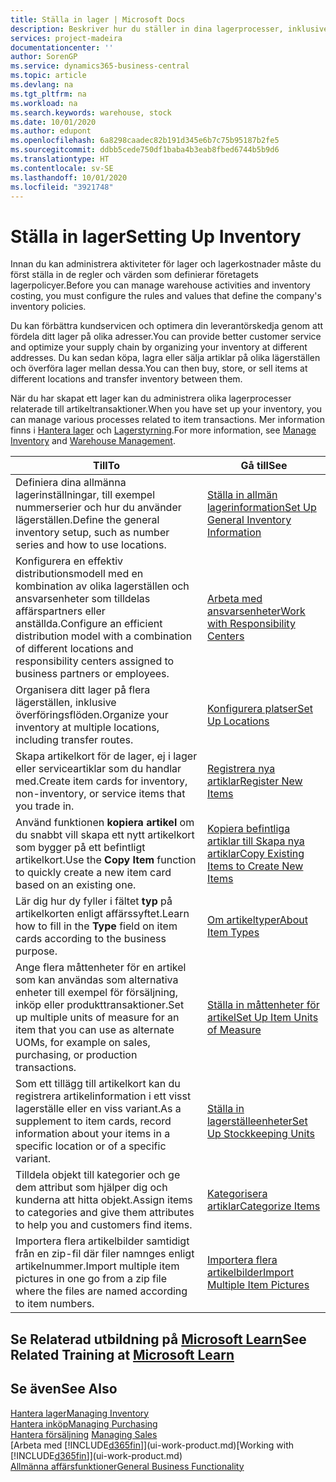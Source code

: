 ```yaml
---
title: Ställa in lager | Microsoft Docs
description: Beskriver hur du ställer in dina lagerprocesser, inklusive överföringsflöden och lagerställen som t.ex. distributionslager.
services: project-madeira
documentationcenter: ''
author: SorenGP
ms.service: dynamics365-business-central
ms.topic: article
ms.devlang: na
ms.tgt_pltfrm: na
ms.workload: na
ms.search.keywords: warehouse, stock
ms.date: 10/01/2020
ms.author: edupont
ms.openlocfilehash: 6a8298caadec82b191d345e6b7c75b95187b2fe5
ms.sourcegitcommit: ddbb5cede750df1baba4b3eab8fbed6744b5b9d6
ms.translationtype: HT
ms.contentlocale: sv-SE
ms.lasthandoff: 10/01/2020
ms.locfileid: "3921748"
---
```

# <a name="setting-up-inventory"></a><span data-ttu-id="d874a-103">Ställa in lager</span><span class="sxs-lookup"><span data-stu-id="d874a-103">Setting Up Inventory</span></span>
<span data-ttu-id="d874a-104">Innan du kan administrera aktiviteter för lager och lagerkostnader måste du först ställa in de regler och värden som definierar företagets lagerpolicyer.</span><span class="sxs-lookup"><span data-stu-id="d874a-104">Before you can manage warehouse activities and inventory costing, you must configure the rules and values that define the company's inventory policies.</span></span>

<span data-ttu-id="d874a-105">Du kan förbättra kundservicen och optimera din leverantörskedja genom att fördela ditt lager på olika adresser.</span><span class="sxs-lookup"><span data-stu-id="d874a-105">You can provide better customer service and optimize your supply chain by organizing your inventory at different addresses.</span></span> <span data-ttu-id="d874a-106">Du kan sedan köpa, lagra eller sälja artiklar på olika lägerställen och överföra lager mellan dessa.</span><span class="sxs-lookup"><span data-stu-id="d874a-106">You can then buy, store, or sell items at different locations and transfer inventory between them.</span></span>

<span data-ttu-id="d874a-107">När du har skapat ett lager kan du administrera olika lagerprocesser relaterade till artikeltransaktioner.</span><span class="sxs-lookup"><span data-stu-id="d874a-107">When you have set up your inventory, you can manage various processes related to item transactions.</span></span> <span data-ttu-id="d874a-108">Mer information finns i [Hantera lager](inventory-manage-inventory.md) och [Lagerstyrning](warehouse-manage-warehouse.md).</span><span class="sxs-lookup"><span data-stu-id="d874a-108">For more information, see [Manage Inventory](inventory-manage-inventory.md) and [Warehouse Management](warehouse-manage-warehouse.md).</span></span>

| <span data-ttu-id="d874a-109">Till</span><span class="sxs-lookup"><span data-stu-id="d874a-109">To</span></span> | <span data-ttu-id="d874a-110">Gå till</span><span class="sxs-lookup"><span data-stu-id="d874a-110">See</span></span> |
| --- | --- |
| <span data-ttu-id="d874a-111">Definiera dina allmänna lagerinställningar, till exempel nummerserier och hur du använder lägerställen.</span><span class="sxs-lookup"><span data-stu-id="d874a-111">Define the general inventory setup, such as number series and how to use locations.</span></span> |[<span data-ttu-id="d874a-112">Ställa in allmän lagerinformation</span><span class="sxs-lookup"><span data-stu-id="d874a-112">Set Up General Inventory Information</span></span>](inventory-how-setup-general.md) |
|<span data-ttu-id="d874a-113">Konfigurera en effektiv distributionsmodell med en kombination av olika lagerställen och ansvarsenheter som tilldelas affärspartners eller anställda.</span><span class="sxs-lookup"><span data-stu-id="d874a-113">Configure an efficient distribution model with a combination of different locations and responsibility centers assigned to business partners or employees.</span></span>|[<span data-ttu-id="d874a-114">Arbeta med ansvarsenheter</span><span class="sxs-lookup"><span data-stu-id="d874a-114">Work with Responsibility Centers</span></span>](inventory-responsibility-centers.md)|
| <span data-ttu-id="d874a-115">Organisera ditt lager på flera lägerställen, inklusive överföringsflöden.</span><span class="sxs-lookup"><span data-stu-id="d874a-115">Organize your inventory at multiple locations, including transfer routes.</span></span> |[<span data-ttu-id="d874a-116">Konfigurera platser</span><span class="sxs-lookup"><span data-stu-id="d874a-116">Set Up Locations</span></span>](inventory-how-register-new-items.md) |
| <span data-ttu-id="d874a-117">Skapa artikelkort för de lager, ej i lager eller serviceartiklar som du handlar med.</span><span class="sxs-lookup"><span data-stu-id="d874a-117">Create item cards for inventory, non-inventory, or service items that you trade in.</span></span> |[<span data-ttu-id="d874a-118">Registrera nya artiklar</span><span class="sxs-lookup"><span data-stu-id="d874a-118">Register New Items</span></span>](inventory-how-register-new-items.md) |
|<span data-ttu-id="d874a-119">Använd funktionen **kopiera artikel** om du snabbt vill skapa ett nytt artikelkort som bygger på ett befintligt artikelkort.</span><span class="sxs-lookup"><span data-stu-id="d874a-119">Use the **Copy Item** function to quickly create a new item card based on an existing one.</span></span>|[<span data-ttu-id="d874a-120">Kopiera befintliga artiklar till Skapa nya artiklar</span><span class="sxs-lookup"><span data-stu-id="d874a-120">Copy Existing Items to Create New Items</span></span>](inventory-how-copy-items.md)|
|<span data-ttu-id="d874a-121">Lär dig hur dy fyller i fältet **typ** på artikelkorten enligt affärssyftet.</span><span class="sxs-lookup"><span data-stu-id="d874a-121">Learn how to fill in the **Type** field on item cards according to the business purpose.</span></span>|[<span data-ttu-id="d874a-122">Om artikeltyper</span><span class="sxs-lookup"><span data-stu-id="d874a-122">About Item Types</span></span>](inventory-about-item-types.md)|
|<span data-ttu-id="d874a-123">Ange flera måttenheter för en artikel som kan användas som alternativa enheter till exempel för försäljning, inköp eller produkttransaktioner.</span><span class="sxs-lookup"><span data-stu-id="d874a-123">Set up multiple units of measure for an item that you can use as alternate UOMs, for example on sales, purchasing, or production transactions.</span></span>|[<span data-ttu-id="d874a-124">Ställa in måttenheter för artikel</span><span class="sxs-lookup"><span data-stu-id="d874a-124">Set Up Item Units of Measure</span></span>](inventory-how-setup-units-of-measure.md)|
|<span data-ttu-id="d874a-125">Som ett tillägg till artikelkort kan du registrera artikelinformation i ett visst lagerställe eller en viss variant.</span><span class="sxs-lookup"><span data-stu-id="d874a-125">As a supplement to item cards, record information about your items in a specific location or of a specific variant.</span></span>|[<span data-ttu-id="d874a-126">Ställa in lagerställeenheter</span><span class="sxs-lookup"><span data-stu-id="d874a-126">Set Up Stockkeeping Units</span></span>](inventory-how-to-set-up-stockkeeping-units.md)|
| <span data-ttu-id="d874a-127">Tilldela objekt till kategorier och ge dem attribut som hjälper dig och kunderna att hitta objekt.</span><span class="sxs-lookup"><span data-stu-id="d874a-127">Assign items to categories and give them attributes to help you and customers find items.</span></span> |[<span data-ttu-id="d874a-128">Kategorisera artiklar</span><span class="sxs-lookup"><span data-stu-id="d874a-128">Categorize Items</span></span>](inventory-how-categorize-items.md) |
|<span data-ttu-id="d874a-129">Importera flera artikelbilder samtidigt från en zip-fil där filer namnges enligt artikelnummer.</span><span class="sxs-lookup"><span data-stu-id="d874a-129">Import multiple item pictures in one go from a zip file where the files are named according to item numbers.</span></span>|[<span data-ttu-id="d874a-130">Importera flera artikelbilder</span><span class="sxs-lookup"><span data-stu-id="d874a-130">Import Multiple Item Pictures</span></span>](inventory-how-import-item-pictures.md)|

## <a name="see-related-training-at-microsoft-learn"></a><span data-ttu-id="d874a-131">Se Relaterad utbildning på [Microsoft Learn](/learn/modules/trade-get-started-dynamics-365-business-central/)</span><span class="sxs-lookup"><span data-stu-id="d874a-131">See Related Training at [Microsoft Learn](/learn/modules/trade-get-started-dynamics-365-business-central/)</span></span>

## <a name="see-also"></a><span data-ttu-id="d874a-132">Se även</span><span class="sxs-lookup"><span data-stu-id="d874a-132">See Also</span></span>
[<span data-ttu-id="d874a-133">Hantera lager</span><span class="sxs-lookup"><span data-stu-id="d874a-133">Managing Inventory</span></span>](inventory-manage-inventory.md)  
[<span data-ttu-id="d874a-134">Hantera inköp</span><span class="sxs-lookup"><span data-stu-id="d874a-134">Managing Purchasing</span></span>](purchasing-manage-purchasing.md)  
<span data-ttu-id="d874a-135">[Hantera försäljning](sales-manage-sales.md)  </span><span class="sxs-lookup"><span data-stu-id="d874a-135">[Managing Sales](sales-manage-sales.md)  </span></span>  
<span data-ttu-id="d874a-136">[Arbeta med [!INCLUDE[d365fin](includes/d365fin_md.md)]](ui-work-product.md)</span><span class="sxs-lookup"><span data-stu-id="d874a-136">[Working with [!INCLUDE[d365fin](includes/d365fin_md.md)]](ui-work-product.md)</span></span>  
[<span data-ttu-id="d874a-137">Allmänna affärsfunktioner</span><span class="sxs-lookup"><span data-stu-id="d874a-137">General Business Functionality</span></span>](ui-across-business-areas.md)
